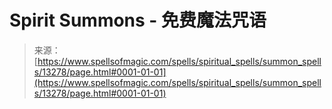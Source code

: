 <!--yml

category: 未分类

date: 2024-06-12 18:51:42

-->

# Spirit Summons - 免费魔法咒语

> 来源：[https://www.spellsofmagic.com/spells/spiritual_spells/summon_spells/13278/page.html#0001-01-01](https://www.spellsofmagic.com/spells/spiritual_spells/summon_spells/13278/page.html#0001-01-01)
